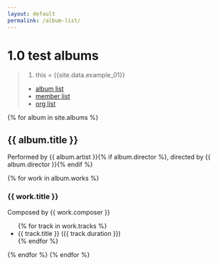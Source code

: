 ```yaml
---
layout: default
permalink: /album-list/
---
```

# 1.0 test albums
> 1. this = {{site.data.example_01}}
> * [album list](/album-list/)
> * [member list](/member-list/)
> * [org list](/org-list)


{% for album in site.albums %}
  <h2>{{ album.title }}</h2>
  <p>Performed by {{ album.artist }}{% if album.director %}, directed by {{ album.director }}{% endif %}</p>
  {% for work in album.works %}
    <h3>{{ work.title }}</h3>
    <p>Composed by {{ work.composer }}</p>
    <ul>
    {% for track in work.tracks %}
      <li>{{ track.title }} ({{ track.duration }})</li>
    {% endfor %}
    </ul>
  {% endfor %}
{% endfor %}
